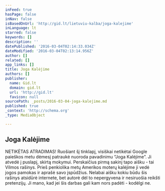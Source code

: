 ```yaml
---
inFeed: true
hasPage: false
inNav: false
isBasedOnUrl: 'http://gid.lt/lietuviu-kalba/joga-kalejime'
inLanguage: lt
starred: false
keywords: []
description: ''
datePublished: '2016-03-04T02:14:33.034Z'
dateModified: '2016-03-04T02:13:14.956Z'
author: []
related: []
app_links: []
title: Joga Kalėjime
authors: []
publisher:
  name: Gid.lt
  domain: gid.lt
  url: 'http://gid.lt'
  favicon: null
sourcePath: _posts/2016-03-04-joga-kalejime.md
published: true
_context: 'http://schema.org'
_type: MediaObject

---
```

<article style=""><h1>Joga Kalėjime </h1><p>NETIKĖTAS ATRADIMAS! Ruošiant šį tinklapį, visiškai netikėtai Google paieškos metu dėmesį patraukė nuoroda pavadinimu “Joga Kalėjime”. Ji atvedė į puslapį, skirtą mokymui. Perskaičius pirmą sakinį tapo aišku - tai Vilmos rašinys. Prieš penkiolika metų Amerikos moterų kalėjime ji vedė jogos pamokas ir aprašė savo įspūdžius. Nelabai aišku kokiu būdu šis rašinys atsidūrė internete, bet autorė dėl to nepergyvena ir nesiruošia reikšti pretenzijų. Ji mano, kad jei šis darbas gali kam nors padėti - kodėlgi ne.</p></article>